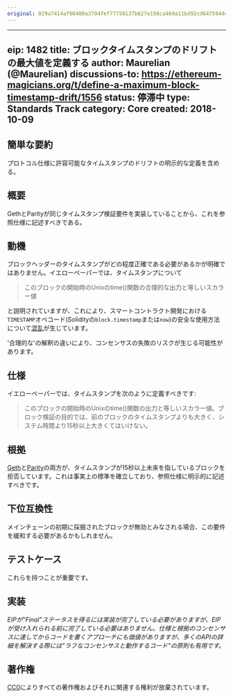 ```yaml
---
original: 029a7414af66400a3704fef77750137b627e198ca469a11bd92cd647594d420b
---
```


---
eip: 1482
title: ブロックタイムスタンプのドリフトの最大値を定義する
author: Maurelian (@Maurelian)
discussions-to: https://ethereum-magicians.org/t/define-a-maximum-block-timestamp-drift/1556
status: 停滞中
type: Standards Track
category: Core
created: 2018-10-09
---

## 簡単な要約

プロトコル仕様に許容可能なタイムスタンプのドリフトの明示的な定義を含める。

## 概要

GethとParityが同じタイムスタンプ検証要件を実装していることから、これを参照仕様に記述すべきである。

## 動機

ブロックヘッダーのタイムスタンプがどの程度正確である必要があるかが明確ではありません。イエローペーパーでは、タイムスタンプについて

> このブロックの開始時のUnixのtime()関数の合理的な出力と等しいスカラー値

と説明されていますが、これにより、スマートコントラクト開発における`TIMESTAMP`オペコード(Solidityの`block.timestamp`または`now`)の安全な使用方法について[混乱](https://ethereum.stackexchange.com/questions/5924/how-do-ethereum-mining-nodes-maintain-a-time-consistent-with-the-network/5926#5926)が生じています。

'合理的な'の解釈の違いにより、コンセンサスの失敗のリスクが生じる可能性があります。

## 仕様

イエローペーパーでは、タイムスタンプを次のように定義すべきです:

> このブロックの開始時のUnixのtime()関数の出力と等しいスカラー値。ブロック検証の目的では、前のブロックのタイムスタンプよりも大きく、システム時間より15秒以上大きくてはいけない。

## 根拠

[Geth](https://github.com/ethereum/go-ethereum/blob/4e474c74dc2ac1d26b339c32064d0bac98775e77/consensus/ethash/consensus.go#L45)と[Parity](https://github.com/paritytech/parity-ethereum/blob/73db5dda8c0109bb6bc1392624875078f973be14/ethcore/src/verification/verification.rs#L296-L307)の両方が、タイムスタンプが15秒以上未来を指しているブロックを拒否しています。これは事実上の標準を確立しており、参照仕様に明示的に記述すべきです。

## 下位互換性

メインチェーンの初期に採掘されたブロックが無効とみなされる場合、この要件を緩和する必要があるかもしれません。

## テストケース

これらを持つことが重要です。

## 実装
_EIPが"Final"ステータスを得るには実装が完了している必要がありますが、EIPが受け入れられる前に完了している必要はありません。仕様と根拠のコンセンサスに達してからコードを書くアプローチにも価値がありますが、多くのAPIの詳細を解決する際には"ラフなコンセンサスと動作するコード"の原則も有用です。_

## 著作権
[CC0](../LICENSE.md)によりすべての著作権およびそれに関連する権利が放棄されています。